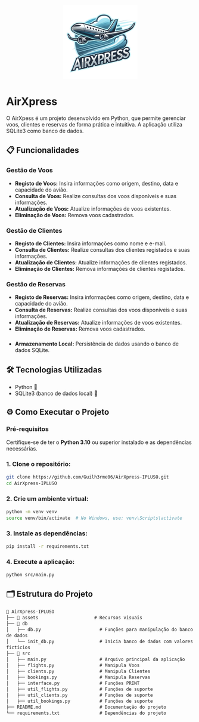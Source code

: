 <div align="center">
  <img src="assets/logo.png" width="200">
</div>

# AirXpress
O AirXpess é um projeto desenvolvido em Python, que permite gerenciar voos, clientes e reservas de forma prática e intuitiva. A aplicação utiliza SQLite3 como banco de dados.

## 📋 Funcionalidades
### Gestão de Voos
- **Registo de Voos:** Insira informações como origem, destino, data e capacidade do avião.
- **Consulta de Voos:** Realize consultas dos voos disponíveis e suas informações.
- **Atualização de Voos:** Atualize informações de voos existentes.
- **Eliminação de Voos:** Remova voos cadastrados.

### Gestão de Clientes
- **Registo de Clientes:** Insira informações como nome e e-mail.
- **Consulta de Clientes:** Realize consultas dos clientes registados e suas informações.
- **Atualização de Clientes:** Atualize informações de clientes registados.
- **Eliminação de Clientes:** Remova informações de clientes registados.

### Gestão de Reservas
- **Registo de Reservas:** Insira informações como origem, destino, data e capacidade do avião.
- **Consulta de Reservas:** Realize consultas dos voos disponíveis e suas informações.
- **Atualização de Reservas:** Atualize informações de voos existentes.
- **Eliminação de Reservas:** Remova voos cadastrados.

###
- **Armazenamento Local:** Persistência de dados usando o banco de dados SQLite.

## 🛠️ Tecnologias Utilizadas
- Python 🐍
- SQLite3 (banco de dados local) 📂

## ⚙️ Como Executar o Projeto

### Pré-requisitos
Certifique-se de ter o **Python 3.10** ou superior instalado e as dependências necessárias. 

### 1. Clone o repositório:
```bash
git clone https://github.com/Guilh3rme06/AirXpress-IPLUSO.git
cd AirXpress-IPLUSO
```
### 2. Crie um ambiente virtual:
```bash
python -m venv venv
source venv/bin/activate  # No Windows, use: venv\Scripts\activate
```
### 3. Instale as dependências:
```bash
pip install -r requirements.txt
```
### 4. Execute a aplicação:
```bash
python src/main.py
```
## 🗂️ Estrutura do Projeto
```plaintext
📁 AirXpress-IPLUSO
├── 📂 assets                     # Recursos visuais
├── 📂 db
│   ├── db.py                      # Funções para manipulação do banco de dados
│   └── init_db.py                 # Inicia banco de dados com valores fictícios
├── 📂 src
│   ├── main.py                    # Arquivo principal da aplicação
│   ├── flights.py                 # Manipula Voos
│   ├── clients.py                 # Manipula Clientes
│   ├── bookings.py                # Manipula Reservas
│   ├── interface.py               # Funções PRINT
│   ├── util_flights.py            # Funções de suporte
│   ├── util_clients.py            # Funções de suporte
│   ├── util_bookings.py           # Funções de suporte
├── README.md                      # Documentação do projeto
└── requirements.txt               # Dependências do projeto
```
